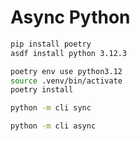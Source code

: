 # Async Python

```bash
pip install poetry
asdf install python 3.12.3
```

```bash
poetry env use python3.12
source .venv/bin/activate
poetry install
```

```bash
python -m cli sync
```

```bash
python -m cli async
```
